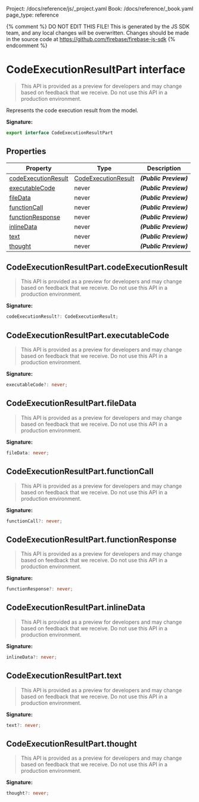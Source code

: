 Project: /docs/reference/js/_project.yaml
Book: /docs/reference/_book.yaml
page_type: reference

{% comment %}
DO NOT EDIT THIS FILE!
This is generated by the JS SDK team, and any local changes will be
overwritten. Changes should be made in the source code at
https://github.com/firebase/firebase-js-sdk
{% endcomment %}

# CodeExecutionResultPart interface
> This API is provided as a preview for developers and may change based on feedback that we receive. Do not use this API in a production environment.
> 

Represents the code execution result from the model.

<b>Signature:</b>

```typescript
export interface CodeExecutionResultPart 
```

## Properties

|  Property | Type | Description |
|  --- | --- | --- |
|  [codeExecutionResult](./ai.codeexecutionresultpart.md#codeexecutionresultpartcodeexecutionresult) | [CodeExecutionResult](./ai.codeexecutionresult.md#codeexecutionresult_interface) | <b><i>(Public Preview)</i></b> |
|  [executableCode](./ai.codeexecutionresultpart.md#codeexecutionresultpartexecutablecode) | never | <b><i>(Public Preview)</i></b> |
|  [fileData](./ai.codeexecutionresultpart.md#codeexecutionresultpartfiledata) | never | <b><i>(Public Preview)</i></b> |
|  [functionCall](./ai.codeexecutionresultpart.md#codeexecutionresultpartfunctioncall) | never | <b><i>(Public Preview)</i></b> |
|  [functionResponse](./ai.codeexecutionresultpart.md#codeexecutionresultpartfunctionresponse) | never | <b><i>(Public Preview)</i></b> |
|  [inlineData](./ai.codeexecutionresultpart.md#codeexecutionresultpartinlinedata) | never | <b><i>(Public Preview)</i></b> |
|  [text](./ai.codeexecutionresultpart.md#codeexecutionresultparttext) | never | <b><i>(Public Preview)</i></b> |
|  [thought](./ai.codeexecutionresultpart.md#codeexecutionresultpartthought) | never | <b><i>(Public Preview)</i></b> |

## CodeExecutionResultPart.codeExecutionResult

> This API is provided as a preview for developers and may change based on feedback that we receive. Do not use this API in a production environment.
> 

<b>Signature:</b>

```typescript
codeExecutionResult?: CodeExecutionResult;
```

## CodeExecutionResultPart.executableCode

> This API is provided as a preview for developers and may change based on feedback that we receive. Do not use this API in a production environment.
> 

<b>Signature:</b>

```typescript
executableCode?: never;
```

## CodeExecutionResultPart.fileData

> This API is provided as a preview for developers and may change based on feedback that we receive. Do not use this API in a production environment.
> 

<b>Signature:</b>

```typescript
fileData: never;
```

## CodeExecutionResultPart.functionCall

> This API is provided as a preview for developers and may change based on feedback that we receive. Do not use this API in a production environment.
> 

<b>Signature:</b>

```typescript
functionCall?: never;
```

## CodeExecutionResultPart.functionResponse

> This API is provided as a preview for developers and may change based on feedback that we receive. Do not use this API in a production environment.
> 

<b>Signature:</b>

```typescript
functionResponse?: never;
```

## CodeExecutionResultPart.inlineData

> This API is provided as a preview for developers and may change based on feedback that we receive. Do not use this API in a production environment.
> 

<b>Signature:</b>

```typescript
inlineData?: never;
```

## CodeExecutionResultPart.text

> This API is provided as a preview for developers and may change based on feedback that we receive. Do not use this API in a production environment.
> 

<b>Signature:</b>

```typescript
text?: never;
```

## CodeExecutionResultPart.thought

> This API is provided as a preview for developers and may change based on feedback that we receive. Do not use this API in a production environment.
> 

<b>Signature:</b>

```typescript
thought?: never;
```
